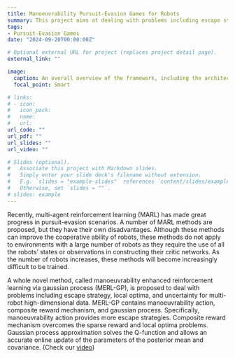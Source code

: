 ```yaml
---
title: Manoeuvrability Pursuit-Evasion Games for Robots
summary: This project aims at dealing with problems including escape strategy, local optima, and uncertainty for multi-robot high-dimensional data.
tags:
- Pursuit-Evasion Games
date: "2024-09-20T00:00:00Z"

# Optional external URL for project (replaces project detail page).
external_link: ""

image:
  caption: An overall overview of the framework, including the architecture of MERL-GP and the application of multi-robot pursuit-evasion games.
  focal_point: Smart

# links:
# - icon: 
#   icon_pack: 
#   name: 
#   url: 
url_code: ""
url_pdf: ""
url_slides: ""
url_video: ""

# Slides (optional).
#   Associate this project with Markdown slides.
#   Simply enter your slide deck's filename without extension.
#   E.g. `slides = "example-slides"` references `content/slides/example-slides.md`.
#   Otherwise, set `slides = ""`.
# slides: example
---
```


Recently, multi-agent reinforcement learning (MARL) has made great progress in pursuit-evasion scenarios. A number of MARL methods are proposed, but they have their own disadvantages. Although these methods can improve the cooperative ability of robots, these methods do not apply to environments with a large number of robots as they require the use of all the robots’ states or observations in constructing their critic networks. As the number of robots increases, these methods will become increasingly difficult to be trained.

A whole novel method, called manoeuvrability enhanced reinforcement learning via gaussian process (MERL-GP), is proposed to deal with problems including escape strategy, local optima, and uncertainty for multi-robot high-dimensional data. MERL-GP contains manoeuvrability action, composite reward mechanism, and gaussian process. Specifically, manoeuvrability action provides more escape strategies. Composite reward mechanism overcomes the sparse reward and local optima problems. Gaussian process approximation solves the Q-function and allows an accurate online update of the parameters of the posterior mean and covariance. (Check our [video](https://youtu.be/TtiwqIaVDPs))